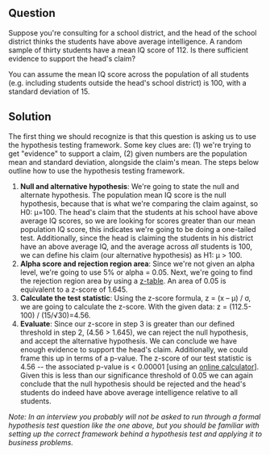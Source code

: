 ## Question
Suppose you're consulting for a school district, and the head of the school district thinks the students have above average intelligence. A random sample of thirty students have a mean IQ score of 112. Is there sufficient evidence to support the head's claim?

You can assume the mean IQ score across the population of all students (e.g. including students outside the head's school district) is 100, with a standard deviation of 15.

## Solution
The first thing we should recognize is that this question is asking us to use the hypothesis testing framework. Some key clues are: (1) we're trying to get "evidence" to support a claim, (2) given numbers are the population mean and standard deviation, alongside the claim's mean. The steps below outline how to use the hypothesis testing framework.

1. **Null and alternative hypothesis**: We're going to state the null and alternate hypothesis. The population mean IQ score is the null hypothesis, because that is what we're comparing the claim against, so H0: μ=100.
The head's claim that the students at his school have above average IQ scores, so we are looking for scores greater than our mean population IQ score, this indicates we're going to be doing a one-tailed test. Additionally, since the head is claiming the students in his district have an above average IQ, and the average across *all* students is 100, we can define his claim (our alternative hypothesis) as H1: μ > 100.
2. **Alpha score and rejection region area**: Since we're not given an alpha level, we're going to use 5% or alpha = 0.05. Next, we're going to find the rejection region area by using a [z-table](http://users.stat.ufl.edu/~athienit/Tables/Ztable.pdf). An area of 0.05 is equivalent to a z-score of 1.645.
3. **Calculate the test statistic**: Using the z-score formula, z = (x – μ) / σ, we are going to calculate the z-score. With the given data: z = (112.5-100) / (15/√30)=4.56.
4. **Evaluate**: Since our z-score in step 3 is greater than our defined threshold in step 2, (4.56 > 1.645), we can reject the null hypothesis, and accept the alternative hypothesis. We can conclude we have enough evidence to support the head's claim. Additionally, we could frame this up in terms of a p-value. The z-score of our test statistic is 4.56 -- the associated p-value is < 0.00001 [using an [online calculator](https://www.socscistatistics.com/pvalues/normaldistribution.aspx)]. Given this is less than our significance threshold of 0.05 we can again conclude that the null hypothesis should be rejected and the head's students do indeed have above average intelligence relative to all students.

*Note: In an interview you probably will not be asked to run through a formal hypothesis test question like the one above, but you should be familiar with setting up the correct framework behind a hypothesis test and applying it to business problems.*
